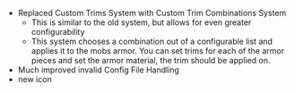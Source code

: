 - Replaced Custom Trims System with Custom Trim Combinations System
  - This is similar to the old system, but allows for even greater configurability
  - This system chooses a combination out of a configurable list and applies it to the mobs armor. You can set trims for each of the armor pieces and set the armor material, the trim should be applied on.
- Much improved invalid Config File Handling
- new icon